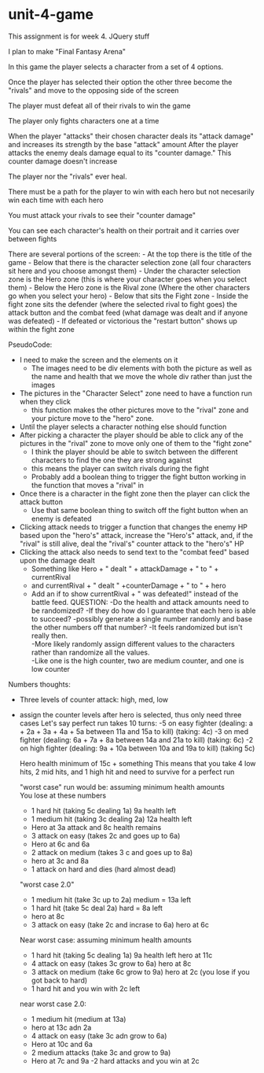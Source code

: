 # unit-4-game
This assignment is for week 4.  JQuery stuff

I plan to make "Final Fantasy Arena"

In this game the player selects a character from a set of 4 options.  

Once the player has selected their option the other three become the "rivals" and move to the opposing side of the screen

The player must defeat all of their rivals to win the game

The player only fights characters one at a time

When the player "attacks" their chosen character deals its "attack damage" and increases its strength by the base "attack" amount
After the player attacks the enemy deals damage equal to its "counter damage." This counter damage doesn't increase

The player nor the "rivals" ever heal.

There must be a path for the player to win with each hero but not necesarily win each time with each hero

You must attack your rivals to see their "counter damage"

You can see each character's health on their portrait and it carries over between fights

There are several portions of the screen:
    - At the top there is the title of the game
    - Below that there is the character selection zone (all four characters sit here and you choose amongst them)
    - Under the character selection zone is the Hero zone (this is where your character goes when you select them)
    - Below the Hero zone is the Rival zone (Where the other characters go when you select your hero)
    - Below that sits the Fight zone
    - Inside the fight zone sits the defender (where the selected rival to fight goes) the attack button and the combat feed (what damage was dealt and if anyone was defeated)
    - If defeated or victorious the "restart button" shows up within the fight zone

PseudoCode:

- I need to make the screen and the elements on it
    - The images need to be div elements with both the picture as well as the name and health that we move the whole div rather than just the images
- The pictures in the "Character Select" zone need to have a function run when they click
    - this function makes the other pictures move to the "rival" zone and your picture move to the "hero" zone.
- Until the player selects a character nothing else should function
- After picking a character the player should be able to click any of the pictures in the "rival" zone to move only one of them to the "fight zone"
    - I think the player should be able to switch between the different characters to find the one they are strong against
    - this means the player can switch rivals during the fight
    - Probably add a boolean thing to trigger the fight button working in the function that moves a "rival" in
- Once there is a character in the fight zone then the player can click the attack button
    - Use that same boolean thing to switch off the fight button when an enemy is defeated
- Clicking attack needs to trigger a function that changes the enemy HP based upon the "hero's" attack, increase the "Hero's" attack, and, if the "rival" is still alive, deal the "rival's" counter attack to the "hero's" HP
- Clicking the attack also needs to send text to the "combat feed" based upon the damage dealt
    - Something like Hero + " dealt " + attackDamage + " to " + currentRival
    - and currentRival + " dealt " +counterDamage + " to " + hero
    - Add an if to show currentRival + " was defeated!" instead of the battle feed.
            QUESTION: 
                -Do the health and attack amounts need to be randomized?
                -If they do how do I guarantee that each hero is able to succeed?
                -possibly generate a single number randomly and base the other numbers off that number?
                -It feels randomized but isn't really then.  
                -More likely randomly assign different values to the characters rather than randomize all the values.  
                    -Like one is the high counter, two are medium counter, and one is low counter

Numbers thoughts:
- Three levels of counter attack: high, med, low
- assign the counter levels after hero is selected, thus only need three cases
Let's say perfect run takes 10 turns:
    -5 on easy fighter (dealing: a + 2a + 3a + 4a + 5a  between 11a and 15a to kill) (taking: 4c)
    -3 on med fighter  (dealing: 6a + 7a + 8a between 14a and 21a to kill) (taking: 6c)
    -2 on high fighter (dealing: 9a + 10a between 10a and 19a to kill) (taking 5c)

    Hero health minimum of 15c + something
This means that you take 4 low hits, 2 mid hits, and 1 high hit and need to survive for a perfect run

    "worst case" run would be: assuming minimum health amounts  
    You lose at these numbers
    - 1 hard hit (taking 5c dealing 1a)  9a health left
    - 1 medium hit (taking 3c dealing 2a) 12a health left
    - Hero at 3a attack and 8c health remains
    - 3 attack on easy (takes 2c and goes up to 6a)
    - Hero at 6c and 6a
    - 2 attack on medium (takes 3 c and goes up to 8a)
    - hero at 3c and 8a
    - 1 attack on hard and dies (hard almost dead)

    "worst case 2.0"
    - 1 medium hit (take 3c up to 2a) medium = 13a left
    - 1 hard hit (take 5c deal 2a) hard = 8a left
    - hero at 8c
    - 3 attack on easy (take 2c and incrase to 6a) hero at 6c

    Near worst case: assuming minimum health amounts
    - 1 hard hit (taking 5c dealing 1a)  9a health left hero at 11c
    - 4 attack on easy (takes 3c grow to 6a) hero at 8c
    - 3 attack on medium (take 6c grow to 9a) hero at 2c  (you lose if you got back to hard)
    - 1 hard hit and you win with 2c left

    near worst case 2.0:
    - 1 medium hit  (medium at 13a)
    - hero at 13c adn 2a
    - 4 attack on easy (take 3c adn grow to 6a)
    - Hero at 10c and 6a
    - 2 medium attacks (take 3c and grow to 9a)
    - Hero at 7c and 9a
    -2 hard attacks and you win at 2c


    
